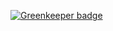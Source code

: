 
[![Greenkeeper badge](https://badges.greenkeeper.io/fede-rodes/vanilla-js-validation-form.svg)](https://greenkeeper.io/)
